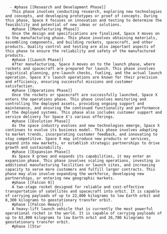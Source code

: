       - #phase [[Research and Development Phase]]
       This phase involves conducting research, exploring new technologies and concepts, and developing prototypes or proof of concepts. During this phase, Space X focuses on innovation and testing to determine the feasibility and potential of new ideas or solutions.
       #phase [[Manufacturing Phase]]
       Once the design and specifications are finalized, Space X moves on to the manufacturing phase. This phase involves obtaining materials, assembling components, and building rockets, spacecraft, and other products. Quality control and testing are also important aspects of this phase to ensure the reliability and safety of the manufactured products.
       #phase [[Launch Phase]]
       After manufacturing, Space X moves on to the launch phase, where rockets and spacecraft are prepared for launch. This phase involves logistical planning, pre-launch checks, fueling, and the actual launch operation. Space X's launch operations are known for their precision and efficiency, ensuring successful missions and customer satisfaction.
       #phase [[Operations Phase]]
       Once the rockets or spacecraft are successfully launched, Space X enters the operations phase. This phase involves monitoring and controlling the deployed assets, providing ongoing support and maintenance, and ensuring the continued functionality and performance of the deployed systems. This phase also includes customer support and service delivery for Space X's various offerings.
       #phase [[Evolution Phase]]
       As the space industry evolves and new technologies emerge, Space X continues to evolve its business model. This phase involves adapting to market trends, incorporating customer feedback, and innovating to stay competitive. Space X may introduce new products or services, expand into new markets, or establish strategic partnerships to drive growth and sustainability.
       #phase [[Expansion Phase]]
       As Space X grows and expands its capabilities, it may enter an expansion phase. This phase involves scaling operations, investing in additional manufacturing facilities or launch sites, and increasing capacity to serve more customers and fulfill larger contracts. This phase may also involve expanding the workforce, developing new partnerships, or entering new geographic markets.
       #phase [[Falcon 9]]
       A two-stage rocket designed for reliable and cost-effective transportation of satellites and spacecraft into orbit. It is capable of carrying payloads of up to 22,800 kilograms to low Earth orbit and 8,300 kilograms to geostationary transfer orbit.
       #phase [[Falcon Heavy]]
       A heavy-lift launch vehicle that is currently the most powerful operational rocket in the world. It is capable of carrying payloads of up to 63,800 kilograms to low Earth orbit and 26,700 kilograms to geostationary transfer orbit.
       #phase [[Star



